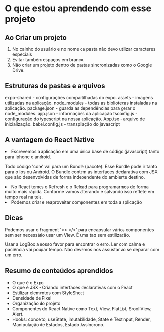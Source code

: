 # O que estou aprendendo com esse projeto

## Ao Criar um projeto

1. No cainho do usuário e no nome da pasta não devo utilizar caracteres especiais
2. Evitar também espaços em branco.
3. Não criar um projeto dentro de pastas sincronizadas como o Google Drive.

## Estruturas de pastas e arquivos

expo-shared - configurações compartilhadas do expo.
assets - imagens utilizadas na aplicação.
node_modules - todas as bibliotecas instaladas na aplicação.
package.json - guarda as dependências para gerar o node_modules.
app.json - informações da aplicação
tsconfig.js - configuração do typescript na nossa aplicação.
App.tsx - arquivo de inicialização.
babel.config.js - transpilação do javascript

## A vantagem do React Native

<li>Escrevemos a aplicação em uma única base de código (javascript) tanto para iphone e android.

Todo código 'core' vai para um Bundle (pacote). Esse Bundle pode ir tanto para o Ios ou Android. O Bundle contém as interfaces declarativa com JSX que são desenvolvidas de forma independente do ambiente destino.</li>

<li>
No React temos o Refresh e o Reload para programarmos de forma muito mais rápida. Conforme vamos alterando e salvando isso reflete em tempo real na tela.
</li>

<li>Podemos criar e reaproveitar componentes em toda a aplicação</li>

## Dicas

Podemos usar o Fragment '<> </>' para encapsular vários componentes sem ser necessário usar um View. É uma tag sem estilização.

Usar a LogBox a nosso favor para encontrar o erro. Ler com calma e paciência vai poupar tempo. Não devemos nos assustar ao se deparar com um erro.

## Resumo de conteúdos aprendidos

- O que é o Expo
- O que é JSX - Criando interfaces declarativas com o React
- Estilizar elementos com StyleSheet
- Densidade de Pixel
- Organização do projeto
- Componentes do React Native como Text, View, FlatList, SroollView, Alert.
- Hooks: conceito, useState, imutabilidade, State e TextInput, Render, Manipulação de Estados, Estado Assíncrono.

